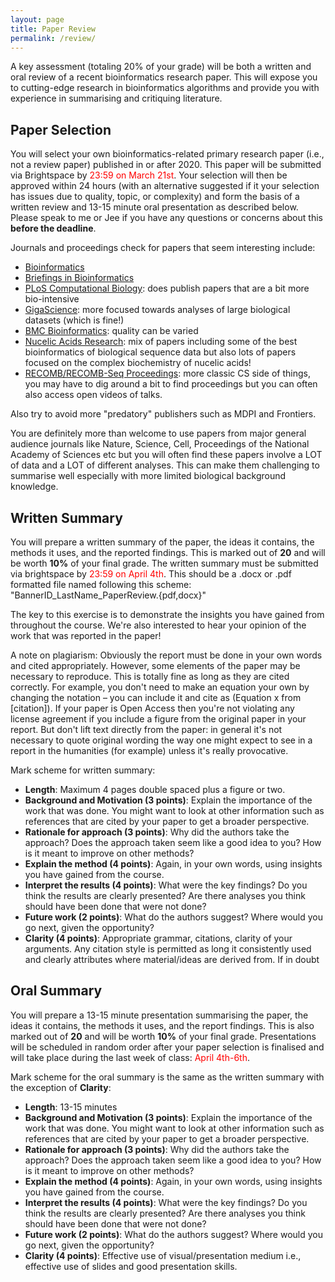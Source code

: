 ```yaml
---
layout: page
title: Paper Review
permalink: /review/
---
```


A key assessment (totaling 20% of your grade) will be both a written and oral review of a recent bioinformatics research paper.
This will expose you to cutting-edge research in bioinformatics algorithms and provide you with experience in summarising and critiquing literature.

## Paper Selection

You will select your own bioinformatics-related primary research paper (i.e., not a review paper) published in or after 2020. This paper will be submitted via Brightspace by <span style="color:red">23:59 on March 21st</span>. Your selection will then be approved within 24 hours (with an alternative suggested if it your selection has issues due to quality, topic, or complexity) and form the basis of a written review and 13-15 minute oral presentation as described below.
Please speak to me or Jee if you have any questions or concerns about this **before the deadline**.

Journals and proceedings check for papers that seem interesting include:

- [Bioinformatics](https://academic.oup.com/bioinformatics)
- [Briefings in Bioinformatics](https://academic.oup.com/bib)
- [PLoS Computational Biology](https://journals.plos.org/ploscompbiol/): does publish papers that are a bit more bio-intensive
- [GigaScience](https://academic.oup.com/gigascience): more focused towards analyses of large biological datasets (which is fine!)
- [BMC Bioinformatics](https://bmcbioinformatics.biomedcentral.com/): quality can be varied 
- [Nucelic Acids Research](https://academic.oup.com/nar): mix of papers including some of the best bioinformatics of biological sequence data but also lots of papers focused on the complex biochemistry of nucelic acids!
- [RECOMB/RECOMB-Seq Proceedings](https://link.springer.com/book/10.1007/978-3-031-04749-7): more classic CS side of things, you may have to dig around a bit to find proceedings but you can often also access open videos of talks.

Also try to avoid more "predatory" publishers such as MDPI and Frontiers.

You are definitely more than welcome to use papers from major general audience journals like Nature, Science, Cell, Proceedings of the National Academy of Sciences etc but you will often find these papers involve a LOT of data and a LOT of different analyses.
This can make them challenging to summarise well especially with more limited biological background knowledge.

## Written Summary

You will prepare a written summary of the paper, the ideas it contains, the methods it uses, and the reported findings.
This is marked out of **20** and will be worth **10%** of your final grade.
The written summary must be submitted via brightspace by <span style="color:red">23:59 on April 4th</span>.
This should be a .docx or .pdf formatted file named following this scheme: "BannerID\_LastName\_PaperReview.{pdf,docx}"

The key to this exercise is to demonstrate the insights you have gained from throughout the course. We're also interested to hear your opinion of the work that was reported in the paper!

A note on plagiarism: Obviously the report must be done in your own words and cited appropriately. 
However, some elements of the paper may be necessary to reproduce. This is totally fine as long as they are cited correctly.
For example, you don't need to make an equation your own by changing the notation – you can include it and cite as (Equation x from [citation]). 
If your paper is Open Access then you're not violating any license agreement if you include a figure from the original paper in your report. 
But don't lift text directly from the paper: in general it's not necessary to quote original wording the way one might expect to see in a report in the humanities (for example) unless it's really provocative.

Mark scheme for written summary:
- **Length**: Maximum 4 pages double spaced plus a figure or two.
- **Background and Motivation (3 points)**: Explain the importance of the work that was done. You might want to look at other information such as references that are cited by your paper to get a broader perspective.
- **Rationale for approach (3 points)**: Why did the authors take the approach? Does the approach taken seem like a good idea to you? How is it meant to improve on other methods?
- **Explain the method (4 points)**: Again, in your own words, using insights you have gained from the course.
- **Interpret the results (4 points)**: What were the key findings? Do you think the results are clearly presented? Are there analyses you think should have been done that were not done?
- **Future work (2 points)**: What do the authors suggest? Where would you go next, given the opportunity?
- **Clarity (4 points)**: Appropriate grammar, citations, clarity of your arguments. Any citation style is permitted as long it consistently used and clearly attributes where material/ideas are derived from. If in doubt 

## Oral Summary

You will prepare a 13-15 minute presentation summarising the paper, the ideas it contains, the methods it uses, and the report findings.
This is also marked out of **20** and will be worth **10%** of your final grade. Presentations will be scheduled in random order after your paper selection is finalised and will take place during the last week of class: <span style="color:red">April 4th-6th</span>.

Mark scheme for the oral summary is the same as the written summary with the exception of **Clarity**:
- **Length**: 13-15 minutes 
- **Background and Motivation (3 points)**: Explain the importance of the work that was done. You might want to look at other information such as references that are cited by your paper to get a broader perspective.
- **Rationale for approach (3 points)**: Why did the authors take the approach? Does the approach taken seem like a good idea to you? How is it meant to improve on other methods?
- **Explain the method (4 points)**: Again, in your own words, using insights you have gained from the course.
- **Interpret the results (4 points)**: What were the key findings? Do you think the results are clearly presented? Are there analyses you think should have been done that were not done?
- **Future work (2 points)**: What do the authors suggest? Where would you go next, given the opportunity?
- **Clarity (4 points)**: Effective use of visual/presentation medium i.e., effective use of slides and good presentation skills.
